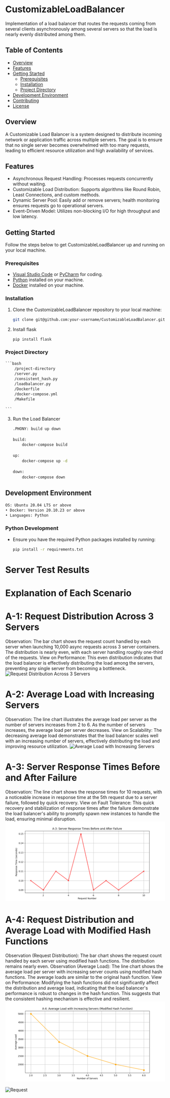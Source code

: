 # CustomizableLoadBalancer

Implementation of a load balancer that routes the requests coming from several clients asynchronously
among several servers so that the load is nearly evenly distributed among them.

## Table of Contents
- [Overview](#overview)
- [Features](#features)
- [Getting Started](#getting-started)
  - [Prerequisites](#prerequisites)
  - [Installation](#installation)
  - [Project Directory](#project-directory)
- [Development Environment](#development-environment)
- [Contributing](#contributing)
- [License](#license)

## Overview
A Customizable Load Balancer is a system designed to distribute incoming network or application traffic across multiple servers. The goal is to ensure that no single server becomes overwhelmed with too many requests, leading to efficient resource utilization and high availability of services.

## Features
- Asynchronous Request Handling: Processes requests concurrently without waiting.
- Customizable Load Distribution: Supports algorithms like Round Robin, Least Connections, and custom methods.
- Dynamic Server Pool: Easily add or remove servers; health monitoring ensures requests go to operational servers.
- Event-Driven Model: Utilizes non-blocking I/O for high throughput and low latency.

## Getting Started
Follow the steps below to get CustomizableLoadBalancer up and running on your local machine.

### Prerequisites
- [Visual Studio Code](https://code.visualstudio.com/) or [PyCharm](https://www.jetbrains.com/pycharm/) for coding.
- [Python](https://www.python.org/) installed on your machine.
- [Docker](https://docs.docker.com/desktop/install/windows-install/) installed on your machine.


### Installation
1. Clone the CustomizableLoadBalancer repository to your local machine:
    ```bash
    git clone git@github.com:your-username/CustomizableLoadBalancer.git
    ```
2. Install flask
    ```bash
    pip install flask
    ```

### Project Directory
    ```bash
    	/project-directory
  		/server.py
  		/consistent_hash.py
  		/loadbalancer.py
  		/Dockerfile
  		/docker-compose.yml
  		/Makefile

    ```




3. Run the Load Balancer
    ```bash
    .PHONY: build up down

	build:
		docker-compose build

	up:
		docker-compose up -d

	down:
		docker-compose down
    ```
## Development Environment
	OS: Ubuntu 20.04 LTS or above
	• Docker: Version 20.10.23 or above
	• Languages: Python



### Python Development
- Ensure you have the required Python packages installed by running:
  ```bash
  pip install -r requirements.txt
  ```

# Server Test Results
# Explanation of Each Scenario
# A-1: Request Distribution Across 3 Servers

Observation: The bar chart shows the request count handled by each server when launching 10,000 async requests across 3 server containers. The distribution is nearly even, with each server handling roughly one-third of the requests.
View on Performance: This even distribution indicates that the load balancer is effectively distributing the load among the servers, preventing any single server from becoming a bottleneck.
![Request Distribution Across 3 Servers](src/image-1.png)

# A-2: Average Load with Increasing Servers

Observation: The line chart illustrates the average load per server as the number of servers increases from 2 to 6. As the number of servers increases, the average load per server decreases.
View on Scalability: The decreasing average load demonstrates that the load balancer scales well with an increasing number of servers, effectively distributing the load and improving resource utilization.
![Average Load with Increasing Servers](src/image-2.png)

# A-3: Server Response Times Before and After Failure

Observation: The line chart shows the response times for 10 requests, with a noticeable increase in response time at the 5th request due to a server failure, followed by quick recovery.
View on Fault Tolerance: This quick recovery and stabilization of response times after the failure demonstrate the load balancer's ability to promptly spawn new instances to handle the load, ensuring minimal disruption.
![Server Response Times Before and After Failure](src/image-3.png)

# A-4: Request Distribution and Average Load with Modified Hash Functions

Observation (Request Distribution): The bar chart shows the request count handled by each server using modified hash functions. The distribution remains nearly even.
Observation (Average Load): The line chart shows the average load per server with increasing server counts using modified hash functions. The average loads are similar to the original hash function.
View on Performance: Modifying the hash functions did not significantly affect the distribution and average load, indicating that the load balancer's performance is robust to changes in the hash function. This suggests that the consistent hashing mechanism is effective and resilient.
![Loads](src/image-4.png)

![Request](src/image-5.png)





